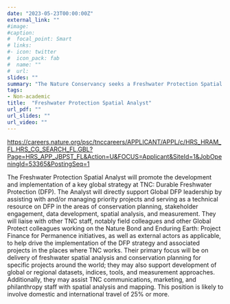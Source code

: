 ```yaml
---
date: "2023-05-23T00:00:00Z"
external_link: ""
#image:
#caption: 
#  focal_point: Smart
# links:
#- icon: twitter
#  icon_pack: fab
#  name: ""
#  url: 
slides: ""
summary: "The Nature Conservancy seeks a Freshwater Protection Spatial Analyst to support the development and implmentation of a key global strategy at TNC: Durable Freshwater Protection."
tags:
- Non-academic
title:  "Freshwater Protection Spatial Analyst"
url_pdf: ""
url_slides: ""
url_video: ""
---
```


https://careers.nature.org/psc/tnccareers/APPLICANT/APPL/c/HRS_HRAM_FL.HRS_CG_SEARCH_FL.GBL?Page=HRS_APP_JBPST_FL&Action=U&FOCUS=Applicant&SiteId=1&JobOpeningId=53365&PostingSeq=1

The Freshwater Protection Spatial Analyst will promote the development and implementation of a key global strategy at TNC: Durable Freshwater Protection (DFP). The Analyst will directly support Global DFP leadership by assisting with and/or managing priority projects and serving as a technical resource on DFP in the areas of conservation planning, stakeholder engagement, data development, spatial analysis, and measurement. They will liaise with other TNC staff, notably field colleagues and other Global Protect colleagues working on the Nature Bond and Enduring Earth: Project Finance for Permanence initiatives, as well as external actors as applicable, to help drive the implementation of the DFP strategy and associated projects in the places where TNC works. Their primary focus will be on delivery of freshwater spatial analysis and conservation planning for specific projects around the world; they may also support development of global or regional datasets, indices, tools, and measurement approaches. Additionally, they may assist TNC communications, marketing, and philanthropy staff with spatial analysis and mapping. This position is likely to involve domestic and international travel of 25% or more.